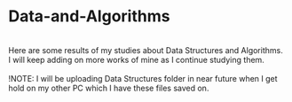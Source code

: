 # Data-and-Algorithms <br>
<br>
Here are some results of my studies about Data Structures and Algorithms.<br>
I will keep adding on more works of mine as I continue studying them.<br>
<br>
!NOTE: I will be uploading Data Structures folder in near future when I get hold on my other PC which I have these files saved on.
